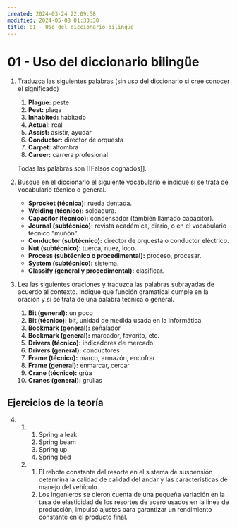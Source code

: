 ```yaml
---
created: 2024-03-24 22:09:58
modified: 2024-05-08 01:33:30
title: 01 - Uso del diccionario bilingüe
---
```


# 01 - Uso del diccionario bilingüe

1. Traduzca las siguientes palabras (sin uso del diccionario si cree conocer el significado)
	1. **Plague:** peste
	2. **Pest:** plaga
	3. **Inhabited:** habitado
	4. **Actual:** real
	5. **Assist:** asistir, ayudar
	6. **Conductor:** director de orquesta
	7. **Carpet:** alfombra
	8. **Career:** carrera profesional

    Todas las palabras son [[Falsos cognados]].

2. Busque en el diccionario el siguiente vocabulario e indique si se trata de vocabulario técnico o general.
	- **Sprocket (técnica):** rueda dentada.
	- **Welding (técnico):** soldadura.
	- **Capacitor (técnico):** condensador (también llamado capacitor).
	- **Journal (subtécnico):** revista académica, diario, o en el vocabulario técnico "muñón".
	- **Conductor (subtécnico):** director de orquesta o conductor eléctrico.
	- **Nut (subtécnico)**: tuerca, nuez, loco.
	- **Process (subtécnico o procedimental):** proceso, procesar.
	- **System (subtécnico):** sistema.
	- **Classify (general y procedimental):** clasificar.
1. Lea las siguientes oraciones y traduzca las palabras subrayadas de acuerdo al contexto. Indique que función gramatical cumple en la oración y si se trata de una palabra técnica o general.
	1. **Bit (general):** un poco
	2. **Bit (técnico):** bit, unidad de medida usada en la informática
	3. **Bookmark (general):** señalador
	4. **Bookmark (general):** marcador, favorito, etc.
	5. **Drivers (técnico):** indicadores de mercado
	6. **Drivers (general):** conductores
	7. **Frame (técnico):** marco, armazón, encofrar
	8. **Frame (general):** enmarcar, cercar
	9. **Crane (técnico):** grúa
	10. **Cranes (general):** grullas

## Ejercicios de la teoría

4. 
    1. 
        1. Spring a leak
        2. Spring beam
        3. Spring up
        4. Spring bed
    2. 
	    1. El rebote constante del resorte en el sistema de suspensión determina la calidad de calidad del andar y las características de manejo del vehículo.
	    2. Los ingenieros se dieron cuenta de una pequeña variación en la tasa de elasticidad de los resortes de acero usados en la línea de producción, impulsó ajustes para garantizar un rendimiento constante en el producto final.
